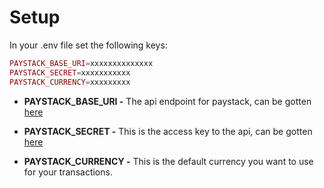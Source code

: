 # Setup

In your .env file set the following keys:

```php
PAYSTACK_BASE_URI=xxxxxxxxxxxxxx
PAYSTACK_SECRET=xxxxxxxxxxx
PAYSTACK_CURRENCY=xxxxxxxxx
```

* **PAYSTACK_BASE_URI -** The api endpoint for paystack, can be gotten [here](https://api.paystack.co)

* **PAYSTACK_SECRET -** This is the access key to the api, can be gotten [here](https://dashboard.paystack.co/#/settings/developer)

* **PAYSTACK_CURRENCY -** This is the default currency you want to use for your transactions.
